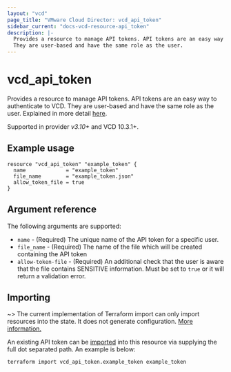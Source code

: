 ```yaml
---
layout: "vcd"
page_title: "VMware Cloud Director: vcd_api_token"
sidebar_current: "docs-vcd-resource-api_token"
description: |-
  Provides a resource to manage API tokens. API tokens are an easy way to authenticate to VCD. 
  They are user-based and have the same role as the user.
---
```


# vcd\_api\_token 

Provides a resource to manage API tokens. API tokens are an easy way to authenticate to VCD. 
They are user-based and have the same role as the user. Explained in more detail [here][api-tokens].

Supported in provider *v3.10+* and VCD 10.3.1+.

## Example usage

```hcl
resource "vcd_api_token" "example_token" {
  name             = "example_token"
  file_name        = "example_token.json"
  allow_token_file = true
}
```

## Argument reference

The following arguments are supported:

* `name` - (Required) The unique name of the API token for a specific user.
* `file_name` - (Required) The name of the file which will be created containing the API token
* `allow-token-file` - (Required) An additional check that the user is aware that the file contains
  SENSITIVE information. Must be set to `true` or it will return a validation error.

## Importing

~> The current implementation of Terraform import can only import resources into the state.
It does not generate configuration. [More information.][docs-import]

An existing API token can be [imported][docs-import] into this resource via supplying
the full dot separated path. An example is below:

```
terraform import vcd_api_token.example_token example_token
```

[api-tokens]: [https://blogs.vmware.com/cloudprovider/2022/03/cloud-director-api-token.html]
[docs-import]: https://www.terraform.io/docs/import/
